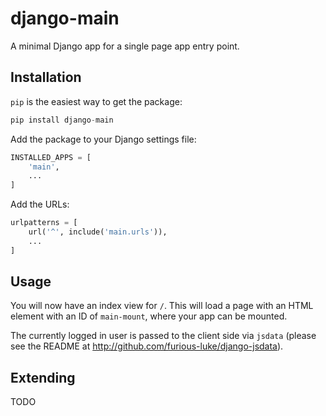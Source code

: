 # django-main

A minimal Django app for a single page app entry point.


## Installation

`pip` is the easiest way to get the package:

```python
pip install django-main
```

Add the package to your Django settings file:

```python
INSTALLED_APPS = [
    'main',
    ...
]
```

Add the URLs:

```python
urlpatterns = [
    url('^', include('main.urls')),
    ...
]
```


## Usage

You will now have an index view for `/`. This will load a page with an HTML element
with an ID of `main-mount`, where your app can be mounted.

The currently logged in user is passed to the client side via `jsdata` (please see
the README at http://github.com/furious-luke/django-jsdata).


## Extending

TODO

